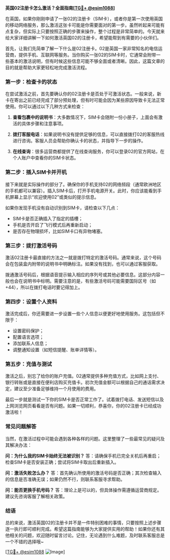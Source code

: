 **英国02注册卡怎么激活？全面指南[[TG💪+ @esim1088](https://t.me/s/esim1088)]**

在英国，如果你刚刚申请了一张02的注册卡（SIM卡），或者你是第一次使用英国的移动网络服务，那么激活这张卡可能是你需要面对的第一步。虽然听起来可能有点复杂，但实际上只要按照正确的步骤来操作，整个过程是非常简单的。今天就来给大家详细讲解一下如何激活英国02的注册卡，希望能帮到有需要的小伙伴们。

首先，让我们先简单了解一下什么是02注册卡。02是英国一家非常知名的电信运营商，提供手机、互联网等服务。当你购买一张02的SIM卡时，它通常会附带一些基本的激活说明，但有时候这些信息可能不够全面或者清晰。因此，这篇文章的目的就是帮助大家更轻松地完成激活流程。

### **第一步：检查卡的状态**

在尝试激活之前，首先要确认你的02注册卡是否处于可激活状态。一般来说，新卡在寄出之前已经完成了部分预处理，但有时可能会因为某些原因导致卡无法正常使用。你可以通过以下几种方式来检查：

1. **查看包裹中的说明书**：大多数情况下，SIM卡会随附一份小册子，上面会有激活的具体步骤和注意事项。
   
2. **拨打客服电话**：如果说明书没有提供足够的信息，可以直接拨打02的客服热线进行咨询。客服人员会帮助你确认卡的状态，并指导下一步的操作。

3. **在线查询**：很多运营商都提供了在线查询服务，你可以登录02的官方网站，在个人账户中查看你的SIM卡状态。

### **第二步：插入SIM卡并开机**

接下来就是实际操作的部分了。确保你的手机支持02的网络频段（通常欧洲地区的手机都可以兼容）。插入SIM卡后，打开手机电源开关。此时，你应该能看到手机屏幕上显示“欢迎使用02”或类似的提示信息。

如果你发现手机没有自动识别到SIM卡，请检查以下几点：
- SIM卡是否正确插入了指定的插槽；
- 手机是否开启了飞行模式后再重新启动；
- 是否存在物理损坏，比如SIM卡口有异物堵塞。

### **第三步：拨打激活号码**

激活02注册卡最直接的方法之一就是拨打特定的激活号码。通常来说，这个号码会在包装盒内附带的说明书中明确标注。如果没有找到，也可以通过客服获取。

拨通激活号码后，根据语音提示输入相应的序列号或其他必要信息。这部分内容一般也会在说明书中标明。需要注意的是，有些激活号码可能需要国际区号（如+44），所以在拨打电话时要记得加上。

### **第四步：设置个人资料**

激活完成后，你还需要进一步设置一些个人信息以便更好地使用服务。这包括但不限于：

- 设置密码保护；
- 配置语言选项；
- 添加联系人信息；
- 调整通知设置（如短信提醒、账单详情等）。

### **第五步：充值与测试**

激活之后，别忘了给你的账户充值。02通常提供多种充值方式，比如网上支付、银行转账或是直接在便利店购买充值卡。初次充值金额可以根据自己的通话需求决定，建议至少准备足够维持一个月使用的费用。

最后一步就是测试一下你的SIM卡是否正常工作了。试着拨打电话、发送短信以及上网浏览网页看看是否有问题。如果一切顺利，恭喜你，你的02注册卡已经成功激活啦！

### **常见问题解答**

当然，在激活过程中可能会遇到各种各样的问题。这里整理了一些最常见的疑问及其解决办法：

**问：为什么我的SIM卡始终无法被识别？**
答：请确保手机已完全关机后再重启；检查SIM卡是否安装正确；尝试将SIM卡取出后重新插入。

**问：激活失败怎么办？**
答：首先确认所使用的激活号码是否正确；其次检查输入的信息是否准确无误；如果仍然不行，则联系客服寻求帮助。

**问：能否更换手机号码？**
答：理论上是可以的，但具体操作需遵循运营商规定。建议先咨询客服了解相关政策。

### **结语**

总的来说，激活英国02的注册卡并不是一件特别困难的事情，只要按照上述步骤逐一执行即可顺利完成。希望这篇指南能够为大家提供实用的帮助！如果你还有其他相关的问题，欢迎随时留言讨论。记住，无论遇到什么难题，及时联系客服总是一个不错的选择哦~

[[TG💪+ @esim1088](https://t.me/s/esim1088) ![Image](https://i.postimg.cc/4NQfJmqS/Snipaste-2025-05-13-00-14-12.png)]